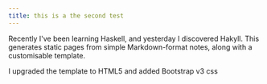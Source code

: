 ```yaml
---
title: this is a the second test
---
```


Recently I've been learning Haskell, and yesterday I discovered Hakyll.
This generates static pages from simple Markdown-format notes, along with a customisable template.

I upgraded the template to HTML5 and added Bootstrap v3 css